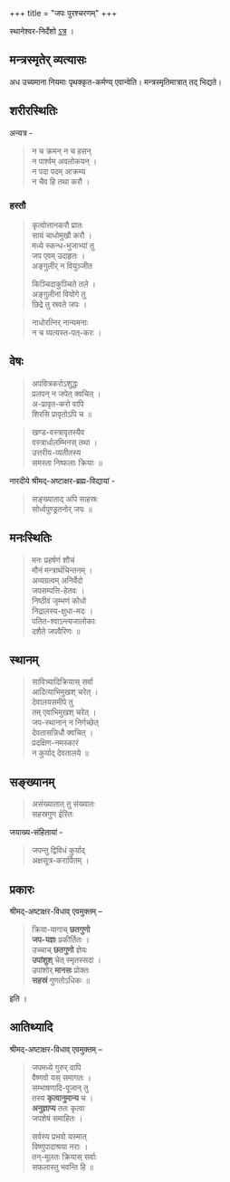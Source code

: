 +++
title = "जपः पुरश्चरणम्"
+++

स्थानेश्वर-निर्देशो [ऽत्र](../articles/purashcharaNa-prAmukhyam/) ।

## मन्त्रस्मृतेर् व्यत्यासः
अध उच्यमाना नियमाः पृथक्कृत-कर्मण्य् एवान्वेति।  मन्त्रस्मृतिमात्रात् तद् भिद्यते। 

## शरीरस्थितिः

अन्यत्र -

> न च क्रमन् न च हसन्  
न पार्श्वम् अवलोकयन् ।  
न पदा पदम् आक्रम्य  
न चैव हि तथा करौ ।

### हस्तौ
> कृत्वोत्तानकरौ प्रातः  
सायं चाधोमुखौ करौ ।  
मध्ये स्कन्ध-भुजाभ्यां तु  
जप एवम् उदाहृतः ।  
अङ्गुलीर् न वियुञ्जीत
>
> किञ्चिदाकुञ्चिते तले ।  
अङ्गुलीनां वियोगे तु  
छिद्रे तु स्रवते जपः ।


> नाधोरत्निर् नान्यमनाः  
न च व्यत्यस्त-पत्-करः ।  


## वेषः

> अपवित्रकरोऽशुद्धः  
प्रलपन् न जपेत् क्वचित् ।  
अ-प्रावृत-करो वापि  
शिरसि प्रावृतोऽपि च ॥

> खण्ड-वस्त्रावृतस्यैव  
वस्त्रार्धालम्भिनस् तथा ।  
उत्तरीय-व्यतीतस्य  
समस्ता निष्फलाः क्रियाः ॥


नारदीये श्रीमद्-अष्टाक्षर-ब्रह्म-विद्यायां -

> सङ्ख्याताद् अपि साहस्रः  
सोर्ध्वपुण्ड्रतनोर् जपः ॥



## मनःस्थितिः
> मनः प्रहर्षणं शौचं  
मौनं मन्त्रार्थचिन्तनम् ।  
अव्यग्रत्वम् अनिर्वेदो  
जपसम्पत्ति-हेतवः ।  
निष्ठीवं जृम्भणं कोधो  
निद्रालस्य-क्षुधा-मदः ।  
पतित-श्वाऽन्त्यजालोकाः  
दशैते जपवैरिणः ॥

## स्थानम्
> सावित्र्यादिक्रियास् सर्वा  
आदित्याभिमुखश् चरेत् ।  
देवालयसमीपे तु  
तम् एवाभिमुखश् चरेत् ।  
जप-स्थानान् न निर्गच्छेत्  
देवतासन्निधौ क्वचित् ।  
प्रदक्षिण-नमस्कारं  
न कुर्याद् देवतालये ॥


## सङ्ख्यानम्
> असंख्यातात् तु संख्यातः  
> सहस्रगुण ईरितः 

जयाख्य-संहितायां -

> जपन्तु द्विविधं कुर्याद्  
> अक्षसूत्र-करार्पितम् ।


## प्रकारः
श्रीमद्-अष्टाक्षर-विधाव् एवमुक्तम् –

> क्रिया-यागाच् **छतगुणो**  
**जप-यज्ञः** प्रकीर्तितः ।  
उच्चाच् **छतगुणो** ज्ञेयः  
**उपांशुश्** चेत् स्मृतस्सदा ।  
उपांशोर् **मानसः** प्रोक्तः  
**सहस्रं** गुणतोऽधिकः ॥

इति ।

## आतिथ्यादि
श्रीमद्-अष्टाक्षर-विधाव् एवमुक्तम् –

> जपमध्ये गुरुर् वापि  
वैष्णवो यस् समागतः ।  
सम्भाषणादि-पूजान् तु  
तस्य **कृत्वानुमान्य** च ।  
**अनुज्ञाप्य** ततः कृत्वा  
जपशेषं समाहितः ।
>
> सर्वस्य प्रभवो यस्मात्  
विष्णुपादाश्रया नराः ।  
तन्-मूलतः क्रियास् सर्वाः  
सफलास्तु भवन्ति हि ॥ 
